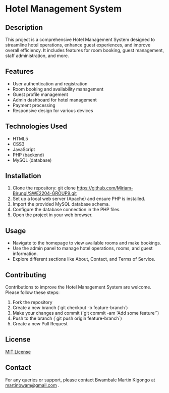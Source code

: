 # Hotel Management System

## Description
This project is a comprehensive Hotel Management System designed to streamline hotel operations, enhance guest experiences, and improve overall efficiency. It includes features for room booking, guest management, staff administration, and more.

## Features
- User authentication and registration
- Room booking and availability management
- Guest profile management
- Admin dashboard for hotel management
- Payment processing
- Responsive design for various devices

## Technologies Used
- HTML5
- CSS3
- JavaScript
- PHP (backend)
- MySQL (database)

## Installation
1. Clone the repository:
   git clone https://github.com/Miriam-Birungi/SWE2204-GROUP9.git
2. Set up a local web server (Apache) and ensure PHP is installed.
3. Import the provided MySQL database schema.
4. Configure the database connection in the PHP files.
5. Open the project in your web browser.

## Usage
- Navigate to the homepage to view available rooms and make bookings.
- Use the admin panel to manage hotel operations, rooms, and guest information.
- Explore different sections like About, Contact, and Terms of Service.

## Contributing
Contributions to improve the Hotel Management System are welcome. Please follow these steps:
1. Fork the repository
2. Create a new branch (\`git checkout -b feature-branch\`)
3. Make your changes and commit (\`git commit -am 'Add some feature'\`)
4. Push to the branch (\`git push origin feature-branch\`)
5. Create a new Pull Request

## License
[MIT License](https://opensource.org/licenses/MIT)

## Contact
For any queries or support, please contact Bwambale Martin Kigongo at martinbwam@gmail.com .
